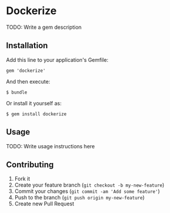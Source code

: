 # Dockerize

TODO: Write a gem description

## Installation

Add this line to your application's Gemfile:

    gem 'dockerize'

And then execute:

    $ bundle

Or install it yourself as:

    $ gem install dockerize

## Usage

TODO: Write usage instructions here

## Contributing

1. Fork it
2. Create your feature branch (`git checkout -b my-new-feature`)
3. Commit your changes (`git commit -am 'Add some feature'`)
4. Push to the branch (`git push origin my-new-feature`)
5. Create new Pull Request
